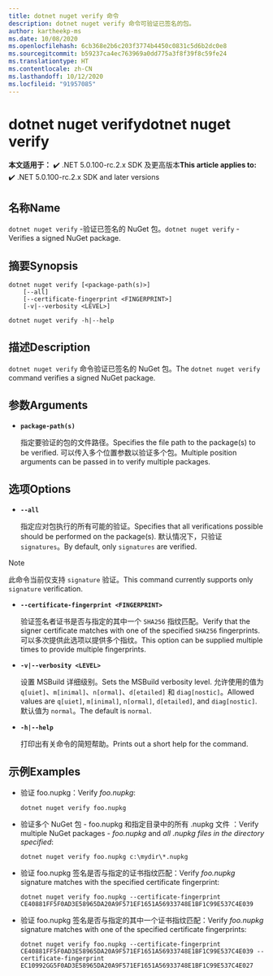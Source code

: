 ```yaml
---
title: dotnet nuget verify 命令
description: dotnet nuget verify 命令可验证已签名的包。
author: kartheekp-ms
ms.date: 10/08/2020
ms.openlocfilehash: 6cb368e2b6c203f3774b4450c0831c5d6b2dc0e8
ms.sourcegitcommit: b59237ca4ec763969a0dd775a3f8f39f8c59fe24
ms.translationtype: HT
ms.contentlocale: zh-CN
ms.lasthandoff: 10/12/2020
ms.locfileid: "91957085"
---
```

# <a name="dotnet-nuget-verify"></a><span data-ttu-id="4d84f-103">dotnet nuget verify</span><span class="sxs-lookup"><span data-stu-id="4d84f-103">dotnet nuget verify</span></span>

<span data-ttu-id="4d84f-104">**本文适用于：** ✔️ .NET 5.0.100-rc.2.x SDK 及更高版本</span><span class="sxs-lookup"><span data-stu-id="4d84f-104">**This article applies to:** ✔️ .NET 5.0.100-rc.2.x SDK and later versions</span></span>

## <a name="name"></a><span data-ttu-id="4d84f-105">名称</span><span class="sxs-lookup"><span data-stu-id="4d84f-105">Name</span></span>

<span data-ttu-id="4d84f-106">`dotnet nuget verify` -验证已签名的 NuGet 包。</span><span class="sxs-lookup"><span data-stu-id="4d84f-106">`dotnet nuget verify` - Verifies a signed NuGet package.</span></span>

## <a name="synopsis"></a><span data-ttu-id="4d84f-107">摘要</span><span class="sxs-lookup"><span data-stu-id="4d84f-107">Synopsis</span></span>

```dotnetcli
dotnet nuget verify [<package-path(s)>]
    [--all]
    [--certificate-fingerprint <FINGERPRINT>]
    [-v|--verbosity <LEVEL>]

dotnet nuget verify -h|--help
```

## <a name="description"></a><span data-ttu-id="4d84f-108">描述</span><span class="sxs-lookup"><span data-stu-id="4d84f-108">Description</span></span>

<span data-ttu-id="4d84f-109">`dotnet nuget verify` 命令验证已签名的 NuGet 包。</span><span class="sxs-lookup"><span data-stu-id="4d84f-109">The `dotnet nuget verify` command verifies a signed NuGet package.</span></span>

## <a name="arguments"></a><span data-ttu-id="4d84f-110">参数</span><span class="sxs-lookup"><span data-stu-id="4d84f-110">Arguments</span></span>

- **`package-path(s)`**

  <span data-ttu-id="4d84f-111">指定要验证的包的文件路径。</span><span class="sxs-lookup"><span data-stu-id="4d84f-111">Specifies the file path to the package(s) to be verified.</span></span> <span data-ttu-id="4d84f-112">可以传入多个位置参数以验证多个包。</span><span class="sxs-lookup"><span data-stu-id="4d84f-112">Multiple position arguments can be passed in to verify multiple packages.</span></span>

## <a name="options"></a><span data-ttu-id="4d84f-113">选项</span><span class="sxs-lookup"><span data-stu-id="4d84f-113">Options</span></span>

- **`--all`**

  <span data-ttu-id="4d84f-114">指定应对包执行的所有可能的验证。</span><span class="sxs-lookup"><span data-stu-id="4d84f-114">Specifies that all verifications possible should be performed on the package(s).</span></span> <span data-ttu-id="4d84f-115">默认情况下，只验证 `signatures`。</span><span class="sxs-lookup"><span data-stu-id="4d84f-115">By default, only `signatures` are verified.</span></span>

> [!NOTE]
> <span data-ttu-id="4d84f-116">此命令当前仅支持 `signature` 验证。</span><span class="sxs-lookup"><span data-stu-id="4d84f-116">This command currently supports only `signature` verification.</span></span>

- **`--certificate-fingerprint <FINGERPRINT>`**

  <span data-ttu-id="4d84f-117">验证签名者证书是否与指定的其中一个 `SHA256` 指纹匹配。</span><span class="sxs-lookup"><span data-stu-id="4d84f-117">Verify that the signer certificate matches with one of the specified `SHA256` fingerprints.</span></span> <span data-ttu-id="4d84f-118">可以多次提供此选项以提供多个指纹。</span><span class="sxs-lookup"><span data-stu-id="4d84f-118">This option can be supplied multiple times to provide multiple fingerprints.</span></span>

* **`-v|--verbosity <LEVEL>`**

  <span data-ttu-id="4d84f-119">设置 MSBuild 详细级别。</span><span class="sxs-lookup"><span data-stu-id="4d84f-119">Sets the MSBuild verbosity level.</span></span> <span data-ttu-id="4d84f-120">允许使用的值为 `q[uiet]`、`m[inimal]`、`n[ormal]`、`d[etailed]` 和 `diag[nostic]`。</span><span class="sxs-lookup"><span data-stu-id="4d84f-120">Allowed values are `q[uiet]`, `m[inimal]`, `n[ormal]`, `d[etailed]`, and `diag[nostic]`.</span></span> <span data-ttu-id="4d84f-121">默认值为 `normal`。</span><span class="sxs-lookup"><span data-stu-id="4d84f-121">The default is `normal`.</span></span>

* **`-h|--help`**

  <span data-ttu-id="4d84f-122">打印出有关命令的简短帮助。</span><span class="sxs-lookup"><span data-stu-id="4d84f-122">Prints out a short help for the command.</span></span>

## <a name="examples"></a><span data-ttu-id="4d84f-123">示例</span><span class="sxs-lookup"><span data-stu-id="4d84f-123">Examples</span></span>

- <span data-ttu-id="4d84f-124">验证 foo.nupkg：</span><span class="sxs-lookup"><span data-stu-id="4d84f-124">Verify *foo.nupkg*:</span></span>

  ```dotnetcli
  dotnet nuget verify foo.nupkg
  ```

- <span data-ttu-id="4d84f-125">验证多个 NuGet 包 - foo.nupkg 和指定目录中的所有 .nupkg 文件 ：</span><span class="sxs-lookup"><span data-stu-id="4d84f-125">Verify multiple NuGet packages - *foo.nupkg* and *all .nupkg files in the directory specified*:</span></span>

  ```dotnetcli
  dotnet nuget verify foo.nupkg c:\mydir\*.nupkg
  ```

- <span data-ttu-id="4d84f-126">验证 foo.nupkg 签名是否与指定的证书指纹匹配：</span><span class="sxs-lookup"><span data-stu-id="4d84f-126">Verify *foo.nupkg* signature matches with the specified certificate fingerprint:</span></span>

  ```dotnetcli
  dotnet nuget verify foo.nupkg --certificate-fingerprint CE40881FF5F0AD3E58965DA20A9F571EF1651A56933748E1BF1C99E537C4E039
  ```

- <span data-ttu-id="4d84f-127">验证 foo.nupkg 签名是否与指定的其中一个证书指纹匹配：</span><span class="sxs-lookup"><span data-stu-id="4d84f-127">Verify *foo.nupkg* signature matches with one of the specified certificate fingerprints:</span></span>

  ```dotnetcli
  dotnet nuget verify foo.nupkg --certificate-fingerprint CE40881FF5F0AD3E58965DA20A9F571EF1651A56933748E1BF1C99E537C4E039 --certificate-fingerprint EC10992GG5F0AD3E58965DA20A9F571EF1651A56933748E1BF1C99E537C4E027
  ```
